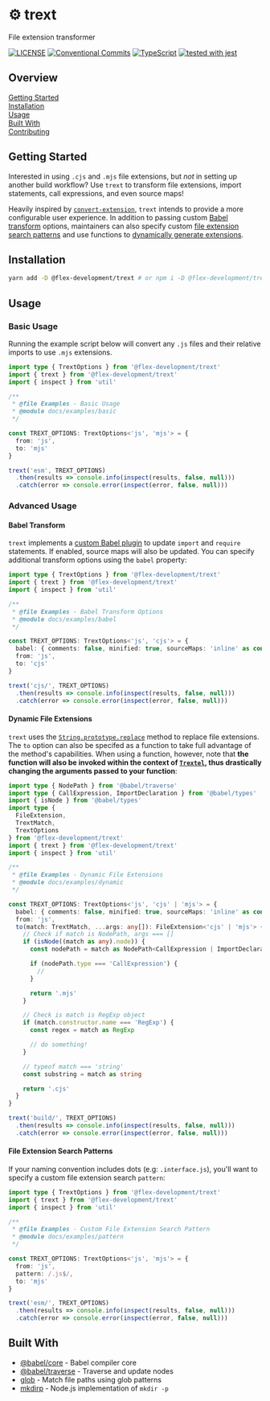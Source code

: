 # :gear: trext

File extension transformer

[![LICENSE](https://img.shields.io/github/license/flex-development/loadenv.svg)](LICENSE)
[![Conventional Commits](https://img.shields.io/badge/Conventional%20Commits-1.0.0-yellow.svg)](https://conventionalcommits.org)
[![TypeScript](https://badgen.net/badge/-/typescript?icon=typescript&label)](https://www.typescriptlang.org)
[![tested with jest](https://img.shields.io/badge/tested_with-jest-99424f.svg)](https://github.com/facebook/jest)

## Overview

[Getting Started](#getting-started)  
[Installation](#installation)  
[Usage](#usage)  
[Built With](#built-with)  
[Contributing](CONTRIBUTING.md)

## Getting Started

Interested in using `.cjs` and `.mjs` file extensions, but _not_ in setting up
another build workflow? Use `trext` to transform file extensions, import
statements, call expressions, and even source maps!

Heavily inspired by [`convert-extension`][5], `trext` intends to provide a more
configurable user experience. In addition to passing custom
[Babel transform](#babel-transform) options, maintainers can also specify custom
[file extension search patterns](#file-extension-search-patterns) and use
functions to [dynamically generate extensions](#dynamic-file-extensions).

## Installation

```zsh
yarn add -D @flex-development/trext # or npm i -D @flex-development/trext
```

## Usage

### Basic Usage

Running the example script below will convert any `.js` files and their relative
imports to use `.mjs` extensions.

```typescript
import type { TrextOptions } from '@flex-development/trext'
import { trext } from '@flex-development/trext'
import { inspect } from 'util'

/**
 * @file Examples - Basic Usage
 * @module docs/examples/basic
 */

const TREXT_OPTIONS: TrextOptions<'js', 'mjs'> = {
  from: 'js',
  to: 'mjs'
}

trext('esm', TREXT_OPTIONS)
  .then(results => console.info(inspect(results, false, null)))
  .catch(error => console.error(inspect(error, false, null)))
```

### Advanced Usage

#### Babel Transform

`trext` implements a [custom Babel plugin][6] to update `import` and `require`
statements. If enabled, source maps will also be updated. You can specify
additional transform options using the `babel` property:

```typescript
import type { TrextOptions } from '@flex-development/trext'
import { trext } from '@flex-development/trext'
import { inspect } from 'util'

/**
 * @file Examples - Babel Transform Options
 * @module docs/examples/babel
 */

const TREXT_OPTIONS: TrextOptions<'js', 'cjs'> = {
  babel: { comments: false, minified: true, sourceMaps: 'inline' as const },
  from: 'js',
  to: 'cjs'
}

trext('cjs/', TREXT_OPTIONS)
  .then(results => console.info(inspect(results, false, null)))
  .catch(error => console.error(inspect(error, false, null)))
```

#### Dynamic File Extensions

`trext` uses the [`String.prototype.replace`][7] method to replace file
extensions. The `to` option can also be specifed as a function to take full
advantage of the method's capabilities. When using a function, however, note
that **the function will also be invoked within the context of [`Trextel`][6],
thus drastically changing the arguments passed to your function**:

```typescript
import type { NodePath } from '@babel/traverse'
import type { CallExpression, ImportDeclaration } from '@babel/types'
import { isNode } from '@babel/types'
import type {
  FileExtension,
  TrextMatch,
  TrextOptions
} from '@flex-development/trext'
import { trext } from '@flex-development/trext'
import { inspect } from 'util'

/**
 * @file Examples - Dynamic File Extensions
 * @module docs/examples/dynamic
 */

const TREXT_OPTIONS: TrextOptions<'js', 'cjs' | 'mjs'> = {
  babel: { comments: false, minified: true, sourceMaps: 'inline' as const },
  from: 'js',
  to(match: TrextMatch, ...args: any[]): FileExtension<'cjs' | 'mjs'> {
    // Check if match is NodePath, args === []
    if (isNode((match as any).node)) {
      const nodePath = match as NodePath<CallExpression | ImportDeclaration>

      if (nodePath.type === 'CallExpression') {
        //
      }

      return '.mjs'
    }

    // Check is match is RegExp object
    if (match.constructor.name === 'RegExp') {
      const regex = match as RegExp

      // do something!
    }

    // typeof match === 'string'
    const substring = match as string

    return '.cjs'
  }
}

trext('build/', TREXT_OPTIONS)
  .then(results => console.info(inspect(results, false, null)))
  .catch(error => console.error(inspect(error, false, null)))
```

#### File Extension Search Patterns

If your naming convention includes dots (e.g: `.interface.js`), you'll want to
specify a custom file extension search `pattern`:

```typescript
import type { TrextOptions } from '@flex-development/trext'
import { trext } from '@flex-development/trext'
import { inspect } from 'util'

/**
 * @file Examples - Custom File Extension Search Pattern
 * @module docs/examples/pattern
 */

const TREXT_OPTIONS: TrextOptions<'js', 'mjs'> = {
  from: 'js',
  pattern: /.js$/,
  to: 'mjs'
}

trext('esm/', TREXT_OPTIONS)
  .then(results => console.info(inspect(results, false, null)))
  .catch(error => console.error(inspect(error, false, null)))
```

## Built With

- [@babel/core][1] - Babel compiler core
- [@babel/traverse][2] - Traverse and update nodes
- [glob][3] - Match file paths using glob patterns
- [mkdirp][4] - Node.js implementation of `mkdir -p`

[1]: https://github.com/babel/babel/tree/main/packages/babel-core
[2]: https://github.com/babel/babel/tree/main/packages/babel-traverse
[3]: https://github.com/isaacs/node-glob
[4]: https://github.com/isaacs/node-mkdirp
[5]: https://github.com/peterjwest/convert-extension
[6]: src/plugins/trextel.plugin.ts
[7]:
  https://developer.mozilla.org/docs/Web/JavaScript/Reference/Global_Objects/String/replace
